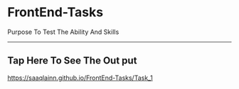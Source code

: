 # FrontEnd-Tasks
Purpose To Test The Ability And Skills <br> <hr>
## Tap Here To See The Out put <br> 
https://saaqlainn.github.io/FrontEnd-Tasks/Task_1
